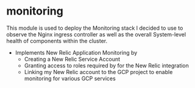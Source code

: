 # monitoring

This module is used to deploy the Monitoring stack I decided to use to observe the Nginx ingress controller
as well as the overall System-level health of components within the cluster.

* Implements New Relic Application Monitoring by
  * Creating a New Relic Service Account
  * Granting access to roles required by for the New Relic integration
  * Linking my New Relic account to the GCP project to enable monitoring for various GCP services
